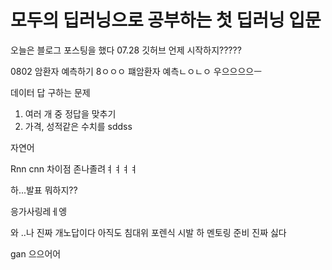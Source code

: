 

<h1> 모두의 딥러닝으로 공부하는 첫 딥러닝 입문</h1>

오늘은 블로그 포스팅을 했다 07.28
깃허브 언제 시작하지?????

0802 암환자 예측하기
8ㅇㅇㅇ
퍠암환자 예측ㄴㅇㄴㅇ
우으으으으ㅡ


데이터 답 구하는 문제
1. 여러 개 중 정답을 맞추기
2. 가격, 성적같은 수치를
sddss


자연어 

Rnn cnn 차이점
존나졸려ㅕㅕㅕㅕ

하...발표 뭐하지??


응가사링레ㅔ엥

와
..나 진짜 개노답이다 아직도 침대위
포렌식 시발
하 멘토링 준비 진짜 싫다

gan 
으으어어
